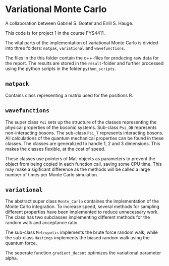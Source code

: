 # Variational Monte Carlo 
A collaboration between Gabriel S. Goater and Eirill S. Hauge.


This code is for project 1 in the course FYS4411. 

The vital parts of the implementation of variational Monte Carlo is divided into three folders: `matpak`, `variational` and `wavefunctions`. 

The files in the this folder contain the c++-files for producing raw data for the report. The results are stored in the `result`-folder and further processed using the python scripts in the folder `python_scripts`. 

## `matpack` 
Contains class representing a matrix used for the positions R.

## `wavefunctions` 
The super class `Psi` sets up the structure of the classes representing the physical properties of the bosonic systems. Sub-class `Psi_OB` represents non-interacting bosons. The sub-class `Psi_T` represents interacting bosons. All calculations of the quantum mechanical properties can be found in these classes. The classes are generalized to handle 1, 2 and 3 dimensions. This makes the classes flexible, at the cost of speed.

These classes use pointers of Mat-objects as parameters to prevent the object from being copied in each function call, saving some CPU time. This may make a sigificant difference as the methods will be called a large number of times per Monte Carlo simulation.

## `variational` 
The abstract super class `Monte_Carlo` containes the implementation of the Monte Carlo integration. To increase speed, several methods for sampling different properties have been implemented to reduce unnecessary work. The class has two subclasses implementing different methods for the random walk and acceptance ratio.

The sub-class `Metropolis` implements the brute force random walk, while the sub-class `Hastings` implements the biased random walk using the quantum force. 

The seperate function `gradient_decent` optimizes the variational parameter alpha.